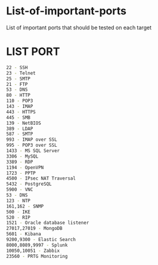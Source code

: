 # List-of-important-ports
List of important ports that should be tested on each target

# LIST PORT

```bash
22 - SSH 
23 - Telnet
25 - SMTP
21 - FTP
53 - DNS 
80 - HTTP 
110 - POP3 
143 - IMAP 
443 - HTTPS 
445 - SMB
139 - NetBIOS 
389 - LDAP
587 - SMTP 
993 - IMAP over SSL
995 - POP3 over SSL
1433 - MS SQL Server
3306 - MySQL
3389 - RDP
1194 - OpenVPN
1723 - PPTP
4500 - IPsec NAT Traversal
5432 - PostgreSQL
5900 - VNC 
53 - DNS 
123 - NTP 
161,162 - SNMP 
500 - IKE 
520 - RIP 
1521 - Oracle database listener
27017,27019 - MongoDB 
5601 - Kibana
9200,9300 - Elastic Search
8000,8089,9997 - Splunk
10050,10051 - Zabbix
23560 - PRTG Monitoring
